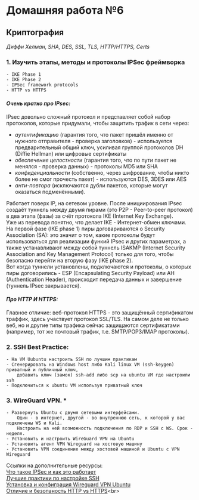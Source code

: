 # Домашняя работа №6

## Криптография
_Диффи Хелман, SHA, DES, SSL, TLS, HTTP/HTTPS, Certs_

### 1. Изучить этапы, методы и протоколы IPSec фреймворка
    - IKE Phase 1
    - IKE Phase 2
    - IPSec framework protocols
    - HTTP vs HTTPS

#### _Очень кратко про IPsec:_

IPsec довольно сложный протокол и представляет собой набор протоколов, которые придумали, чтобы защитить трафик в сети через:
- _аутентификацию_ (гарантия того, что пакет пришёл именно от нужного отправителя - проверка заголовков) - используется предварительный общий ключ, усиливая группой протоколов DH (Diffie Hellman) или цифровые сертификаты
- _обеспечение целостности_ (гарантия того, что по пути пакет не менялся - проверка данных) - протоколы MD5 или SHA
- _конфиденциальности_ (собственно, через шифрование, чтобы никто более не смог прочесть пакет) - используются DES, 3DES или AES
- _анти-повтора_ (исключаются дубли пакетов, которые могут оказаться подменёнными).<br>

Работает поверх IP, на сетевом уровне. После инициирования IPsec создаёт туннель между двумя пирами (это P2P - Peer-to-peer протокол) в два этапа (фазы) за счёт протокола IKE (Internet Key Exchange). <br>
Уже из перевода понятно, что делает IKE - Интернет-обмен ключами.<br>
На первой фазе (IKE phase 1) пиры договариваются о Security Association (SA): это значит о том, какие протоколы будут использоваться для реализации функий IPsec и других параметрах, а также устанавливают между собой туннель ISAKMP (Internet Security Association and Key Management Protocol) только для того, чтобы безопасно перейти на вторую фазу (IKE phase 2).<br>
Вот когда туннели установлены, подключаются и протоколы, о которых пиры договорились - ESP (Encapsulating Security Payload) или AH (Authentication Header), происходит передача данных и завершение (туннель IPsec закрывается).

#### _Про HTTP И HTTPS:_

Главное отличие: веб-протокол HTTPS - это защищённый сертификатом траффик, здесь участвует протокол SSL/TLS. На самом деле не только веб, но и другие типы трафика сейчас защищаются сертификатами (например, тот же почтовый трафик, т.е. SMTP/POP3/IMAP протоколы).
    
### 2. SSH Best Practice:
    - На VM Uubuntu настроить SSH по лучшим практикам
    - Сгенерировать на Windows host либо Kali linux VM (ssh-keygen) приватный и публичный ключ,
        добавить ключ (замок) ssh-add либо scp на ubuntu VM где настроили ssh
    - Подключиться к ubuntu VM используя приватный ключ

### 3. WireGuard VPN. *
    - Развернуть Ubuntu с двумя сетевыми интерфейсами.
        Один - в интернет, другой - во внутреннюю сеть, к которой у вас подключены WS и Kali.
        Настроить на ней возможность подключения по RDP и SSH c WS. Срок - неделя. 
    - Установить и настроить WireGuard VPN на Ubuntu
    - Установить агент VPN Wireguard на хостовую машину 
    - Установить VPN соединение между хостовой машиной и Ubuntu с VPN Wireguard  

Ссылки на дополнительные ресурсы:<br>
      [Что такое IPSec и как это работает](https://networklessons.com/cisco/ccie-routing-switching/ipsec-internet-protocol-security)<br>
      [Лучшие практики по настройке SSH](https://wiki.merionet.ru/articles/luchshie-praktiki-po-zashhite-ssh-podklyucheniya)<br>
      [Установка и конфиграция Wireguard VPN Ubuntu](https://habr.com/ru/sandbox/189100/)<br>
      [Отличие и безопаность HTTP vs HTTPS](https://www.cloudflare.com/learning/ssl/why-is-http-not-secure/#:~:text=The%20only%20difference%20between%20the,far%20more%20secure%20than%20HTTP.)<br>
